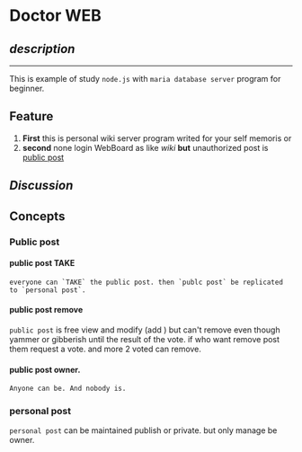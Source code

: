 # **Doctor WEB**

## *description*
---
This is example of study `node.js` with `maria database server` program for beginner.

## Feature
1. **First**
    this is personal wiki server program  writed for your self memoris or 
2. **second**
    none login WebBoard as like *wiki* **but** unauthorized post is [public post](#public-post)

## *Discussion*
> 

## Concepts
### **Public post**
#### public post TAKE
    everyone can `TAKE` the public post. then `publc post` be replicated to `personal post`.
#### public post remove
   `public post` is free view and modify (add ) but can't remove even though yammer or gibberish until the result of the vote. if who want remove post them request a vote. and more 2 voted can remove. 
#### public post owner.
    Anyone can be. And nobody is.
### personal post
   `personal post` can be maintained publish or private. but only manage be owner.